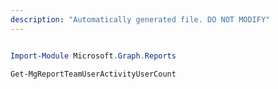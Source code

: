 ```yaml
---
description: "Automatically generated file. DO NOT MODIFY"
---
```


```powershell

Import-Module Microsoft.Graph.Reports

Get-MgReportTeamUserActivityUserCount

```